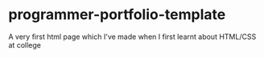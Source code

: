 # programmer-portfolio-template
A very first html page which I've made when I first learnt about HTML/CSS at college
